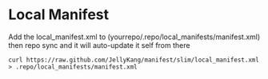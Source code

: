 Local Manifest
========
Add the local_manifest.xml to (yourrepo/.repo/local_manifests/manifest.xml) then repo sync and it will auto-update it self from there

    curl https://raw.github.com/JellyKang/manifest/slim/local_manifest.xml > .repo/local_manifests/manifest.xml
